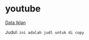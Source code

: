 # youtube


[Data Iklan](https://www.prepostseo.com/tool/fake-address-generator)

Judul:
```ini adalah judl untuk di copy```
